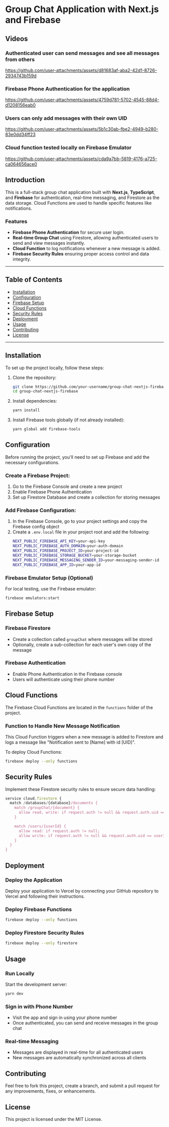 # Group Chat Application with Next.js and Firebase

## Videos

### Authenticated user can send messages and see all messages from others

https://github.com/user-attachments/assets/d81683af-aba2-42d1-8726-2934743b159d

### Firebase Phone Authentication for the application

https://github.com/user-attachments/assets/4759d781-5702-4545-88d4-d1208156eab0


### Users can only add messages with their own UID

https://github.com/user-attachments/assets/5b1c30ab-fbe2-4949-b280-83e0dd34ff23

### Cloud function tested locally on Firebase Emulator

https://github.com/user-attachments/assets/cda9a7bb-5819-4176-a725-ca064656ace0


## Introduction

This is a full-stack group chat application built with **Next.js**, **TypeScript**, and **Firebase** for authentication, real-time messaging, and Firestore as the data storage. Cloud Functions are used to handle specific features like notifications.

### Features
- **Firebase Phone Authentication** for secure user login.
- **Real-time Group Chat** using Firestore, allowing authenticated users to send and view messages instantly.
- **Cloud Function** to log notifications whenever a new message is added.
- **Firebase Security Rules** ensuring proper access control and data integrity.

---

## Table of Contents

- [Installation](#installation)
- [Configuration](#configuration)
- [Firebase Setup](#firebase-setup)
- [Cloud Functions](#cloud-functions)
- [Security Rules](#security-rules)
- [Deployment](#deployment)
- [Usage](#usage)
- [Contributing](#contributing)
- [License](#license)

---

## Installation

To set up the project locally, follow these steps:

1. Clone the repository:
   ```bash
   git clone https://github.com/your-username/group-chat-nextjs-firebase.git
   cd group-chat-nextjs-firebase
   ```

2. Install dependencies:
   ```bash
   yarn install
   ```

3. Install Firebase tools globally (if not already installed):
   ```bash
   yarn global add firebase-tools
   ```

## Configuration

Before running the project, you'll need to set up Firebase and add the necessary configurations.

### Create a Firebase Project:
1. Go to the Firebase Console and create a new project
2. Enable Firebase Phone Authentication
3. Set up Firestore Database and create a collection for storing messages

### Add Firebase Configuration:
1. In the Firebase Console, go to your project settings and copy the Firebase config object
2. Create a `.env.local` file in your project root and add the following:
   ```bash
   NEXT_PUBLIC_FIREBASE_API_KEY=your-api-key
   NEXT_PUBLIC_FIREBASE_AUTH_DOMAIN=your-auth-domain
   NEXT_PUBLIC_FIREBASE_PROJECT_ID=your-project-id
   NEXT_PUBLIC_FIREBASE_STORAGE_BUCKET=your-storage-bucket
   NEXT_PUBLIC_FIREBASE_MESSAGING_SENDER_ID=your-messaging-sender-id
   NEXT_PUBLIC_FIREBASE_APP_ID=your-app-id
   ```

### Firebase Emulator Setup (Optional)
For local testing, use the Firebase emulator:
```bash
firebase emulators:start
```

## Firebase Setup

### Firebase Firestore
- Create a collection called `groupChat` where messages will be stored
- Optionally, create a sub-collection for each user's own copy of the message

### Firebase Authentication
- Enable Phone Authentication in the Firebase console
- Users will authenticate using their phone number

## Cloud Functions

The Firebase Cloud Functions are located in the `functions` folder of the project.

### Function to Handle New Message Notification
This Cloud Function triggers when a new message is added to Firestore and logs a message like "Notification sent to [Name] with id [UID]".

To deploy Cloud Functions:
```bash
firebase deploy --only functions
```

## Security Rules

Implement these Firestore security rules to ensure secure data handling:

```javascript
service cloud.firestore {
  match /databases/{database}/documents {
    match /groupChat/{document} {
      allow read, write: if request.auth != null && request.auth.uid == resource.data.sender;
    }

    match /users/{userId} {
      allow read: if request.auth != null;
      allow write: if request.auth != null && request.auth.uid == userId;
    }
  }
}
```

## Deployment

### Deploy the Application
Deploy your application to Vercel by connecting your GitHub repository to Vercel and following their instructions.

### Deploy Firebase Functions
```bash
firebase deploy --only functions
```

### Deploy Firestore Security Rules
```bash
firebase deploy --only firestore
```

## Usage

### Run Locally
Start the development server:
```bash
yarn dev
```

### Sign in with Phone Number
- Visit the app and sign in using your phone number
- Once authenticated, you can send and receive messages in the group chat

### Real-time Messaging
- Messages are displayed in real-time for all authenticated users
- New messages are automatically synchronized across all clients

## Contributing

Feel free to fork this project, create a branch, and submit a pull request for any improvements, fixes, or enhancements.

## License

This project is licensed under the MIT License.

